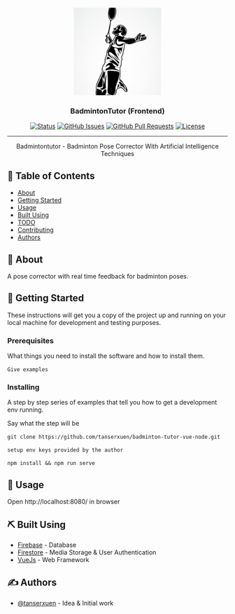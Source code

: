 <p align="center">
  <a href="" rel="noopener">
 <img width=200px height=200px src="https://github.com/tanserxuen/badminton-tutor-vue-node/blob/master/public/images/logo.png" alt="Project logo"></a>
</p>

<h3 align="center">BadmintonTutor (Frontend)</h3>

<div align="center">

[![Status](https://img.shields.io/badge/status-active-success.svg)]()
[![GitHub Issues](https://img.shields.io/github/issues/kylelobo/The-Documentation-Compendium.svg)](https://github.com/kylelobo/The-Documentation-Compendium/issues)
[![GitHub Pull Requests](https://img.shields.io/github/issues-pr/kylelobo/The-Documentation-Compendium.svg)](https://github.com/kylelobo/The-Documentation-Compendium/pulls)
[![License](https://img.shields.io/badge/license-MIT-blue.svg)](/LICENSE)

</div>

---

<p align="center"> Badmintontutor - Badminton Pose Corrector With Artificial Intelligence Techniques
    <br> 
</p>

## 📝 Table of Contents

- [About](#about)
- [Getting Started](#getting_started)
- [Usage](#usage)
- [Built Using](#built_using)
- [TODO](../TODO.md)
- [Contributing](../CONTRIBUTING.md)
- [Authors](#authors)

## 🧐 About <a name = "about"></a>

A pose corrector with real time feedback for badminton poses.

## 🏁 Getting Started <a name = "getting_started"></a>

These instructions will get you a copy of the project up and running on your local machine for development and testing purposes. 

### Prerequisites

What things you need to install the software and how to install them.

```
Give examples
```

### Installing

A step by step series of examples that tell you how to get a development env running.

Say what the step will be

```
git clone https://github.com/tanserxuen/badminton-tutor-vue-node.git
```

```
setup env keys provided by the author
```

```
npm install && npm run serve
```


## 🎈 Usage <a name="usage"></a>

Open http://localhost:8080/ in browser

<!-- ## 🚀 Deployment <a name = "deployment"></a>

Add additional notes about how to deploy this on a live system. -->

## ⛏️ Built Using <a name = "built_using"></a>

- [Firebase](https://firebase.google.com/) - Database
- [Firestore](https://firebase.google.com/docs/firestore) - Media Storage & User Authentication
- [VueJs](https://vuejs.org/) - Web Framework

## ✍️ Authors <a name = "authors"></a>

- [@tanserxuen](https://github.com/tanserxuen) - Idea & Initial work

